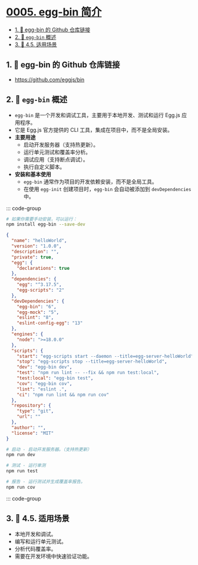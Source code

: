 # [0005. egg-bin 简介](https://github.com/Tdahuyou/TNotes.egg/tree/main/notes/0005.%20egg-bin%20%E7%AE%80%E4%BB%8B)

<!-- region:toc -->
- [1. 🔗 egg-bin 的 Github 仓库链接](#1--egg-bin-的-github-仓库链接)
- [2. 📒 `egg-bin` 概述](#2--egg-bin-概述)
- [3. 📒 4.5. 适用场景](#3--45-适用场景)
<!-- endregion:toc -->

## 1. 🔗 egg-bin 的 Github 仓库链接

- https://github.com/eggjs/bin

## 2. 📒 `egg-bin` 概述

- `egg-bin` 是一个开发和调试工具，主要用于本地开发、测试和运行 Egg.js 应用程序。
- 它是 Egg.js 官方提供的 CLI 工具，集成在项目中，而不是全局安装。
- **主要用途**
  - 启动开发服务器（支持热更新）。
  - 运行单元测试和覆盖率分析。
  - 调试应用（支持断点调试）。
  - 执行自定义脚本。
- **安装和基本使用**
  - `egg-bin` 通常作为项目的开发依赖安装，而不是全局工具。
  - 在使用 `egg-init` 创建项目时，`egg-bin` 会自动被添加到 `devDependencies` 中。

::: code-group

```bash [安装]
# 如果你需要手动安装，可以运行：
npm install egg-bin --save-dev
```

```json [package.json]
{
  "name": "helloWorld",
  "version": "1.0.0",
  "description": "",
  "private": true,
  "egg": {
    "declarations": true
  },
  "dependencies": {
    "egg": "^3.17.5",
    "egg-scripts": "2"
  },
  "devDependencies": {
    "egg-bin": "6",
    "egg-mock": "5",
    "eslint": "8",
    "eslint-config-egg": "13"
  },
  "engines": {
    "node": ">=18.0.0"
  },
  "scripts": {
    "start": "egg-scripts start --daemon --title=egg-server-helloWorld",
    "stop": "egg-scripts stop --title=egg-server-helloWorld",
    "dev": "egg-bin dev",
    "test": "npm run lint -- --fix && npm run test:local",
    "test:local": "egg-bin test",
    "cov": "egg-bin cov",
    "lint": "eslint .",
    "ci": "npm run lint && npm run cov"
  },
  "repository": {
    "type": "git",
    "url": ""
  },
  "author": "",
  "license": "MIT"
}
```

```bash [命令解释]
# 启动 - 启动开发服务器。（支持热更新）
npm run dev

# 测试 - 运行单测
npm run test

# 报告 - 运行测试并生成覆盖率报告。
npm run cov
```

::: code-group

## 3. 📒 4.5. 适用场景

- 本地开发和调试。
- 编写和运行单元测试。
- 分析代码覆盖率。
- 需要在开发环境中快速验证功能。
